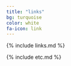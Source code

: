 ```yaml
---
title: "links"
bg: turquoise
color: white
fa-icon: link
---
```

{% include links.md %}

{% include etc.md %}

